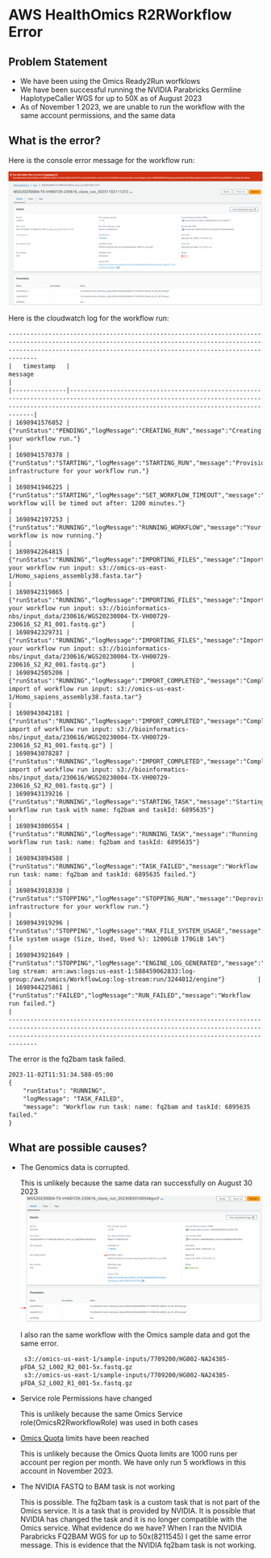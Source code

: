 # AWS HealthOmics R2RWorkflow Error

## Problem Statement 

- We have been using the Omics Ready2Run worfklows 
- We have been successful running the NVIDIA Parabricks Germline HaplotypeCaller WGS for up to 50X as of August 2023 
- As of November 1 2023, we are unable to run the workflow with the same account permissions, and the same data

## What is the error?

Here is the console error message for the workflow run:

![Error](images/7709200-error.png)

Here is the cloudwatch log for the workflow run:

```
--------------------------------------------------------------------------------------------------------------------------------------------------------------------------------------------------------------------------
|   timestamp   |                                                                                                message                                                                                                 |
|---------------|--------------------------------------------------------------------------------------------------------------------------------------------------------------------------------------------------------|
| 1698941576852 | {"runStatus":"PENDING","logMessage":"CREATING_RUN","message":"Creating your workflow run."}                                                                                                            |
| 1698941578378 | {"runStatus":"STARTING","logMessage":"STARTING_RUN","message":"Provisioning infrastructure for your workflow run."}                                                                                    |
| 1698941946225 | {"runStatus":"STARTING","logMessage":"SET_WORKFLOW_TIMEOUT","message":"Your workflow will be timed out after: 1200 minutes."}                                                                          |
| 1698942197253 | {"runStatus":"RUNNING","logMessage":"RUNNING_WORKFLOW","message":"Your workflow is now running."}                                                                                                      |
| 1698942264815 | {"runStatus":"RUNNING","logMessage":"IMPORTING_FILES","message":"Importing your workflow run input: s3://omics-us-east-1/Homo_sapiens_assembly38.fasta.tar"}                                           |
| 1698942319865 | {"runStatus":"RUNNING","logMessage":"IMPORTING_FILES","message":"Importing your workflow run input: s3://bioinformatics-nbs/input_data/230616/WGS20230004-TX-VH00729-230616_S2_R1_001.fastq.gz"}       |
| 1698942329731 | {"runStatus":"RUNNING","logMessage":"IMPORTING_FILES","message":"Importing your workflow run input: s3://bioinformatics-nbs/input_data/230616/WGS20230004-TX-VH00729-230616_S2_R2_001.fastq.gz"}       |
| 1698942585206 | {"runStatus":"RUNNING","logMessage":"IMPORT_COMPLETED","message":"Completed import of workflow run input: s3://omics-us-east-1/Homo_sapiens_assembly38.fasta.tar"}                                     |
| 1698943042181 | {"runStatus":"RUNNING","logMessage":"IMPORT_COMPLETED","message":"Completed import of workflow run input: s3://bioinformatics-nbs/input_data/230616/WGS20230004-TX-VH00729-230616_S2_R1_001.fastq.gz"} |
| 1698943078287 | {"runStatus":"RUNNING","logMessage":"IMPORT_COMPLETED","message":"Completed import of workflow run input: s3://bioinformatics-nbs/input_data/230616/WGS20230004-TX-VH00729-230616_S2_R2_001.fastq.gz"} |
| 1698943139216 | {"runStatus":"RUNNING","logMessage":"STARTING_TASK","message":"Starting workflow run task with name: fq2bam and taskId: 6895635"}                                                                      |
| 1698943806554 | {"runStatus":"RUNNING","logMessage":"RUNNING_TASK","message":"Running workflow run task: name: fq2bam and taskId: 6895635"}                                                                            |
| 1698943894588 | {"runStatus":"RUNNING","logMessage":"TASK_FAILED","message":"Workflow run task: name: fq2bam and taskId: 6895635 failed."}                                                                             |
| 1698943918330 | {"runStatus":"STOPPING","logMessage":"STOPPING_RUN","message":"Deprovisioning infrastructure for your workflow run."}                                                                                  |
| 1698943919296 | {"runStatus":"STOPPING","logMessage":"MAX_FILE_SYSTEM_USAGE","message":"Max file system usage (Size, Used, Used %): 1200GiB 170GiB 14%"}                                                               |
| 1698943921649 | {"runStatus":"STOPPING","logMessage":"ENGINE_LOG_GENERATED","message":"Engine log stream: arn:aws:logs:us-east-1:588459062833:log-group:/aws/omics/WorkflowLog:log-stream:run/3244012/engine"}         |
| 1698944225861 | {"runStatus":"FAILED","logMessage":"RUN_FAILED","message":"Workflow run failed."}                                                                                                                      |
--------------------------------------------------------------------------------------------------------------------------------------------------------------------------------------------------------------------------

```

The error is the fq2bam task failed.  

```
2023-11-02T11:51:34.588-05:00
{
    "runStatus": "RUNNING",
    "logMessage": "TASK_FAILED",
    "message": "Workflow run task: name: fq2bam and taskId: 6895635 failed."
}
```

## What are possible causes?

- The Genomics data is corrupted.  
  
  This is unlikely because the same data ran successfully on August 30 2023
  ![working r2rworkflow](images/7709200-working.png)

  I also ran the same workflow with the Omics sample data and got the same error.
  ``` 
   s3://omics-us-east-1/sample-inputs/7709200/HG002-NA24385-pFDA_S2_L002_R2_001-5x.fastq.gz
   s3://omics-us-east-1/sample-inputs/7709200/HG002-NA24385-pFDA_S2_L002_R1_001-5x.fastq.gz
  ```
  
- Service role Permissions have changed
  
  This is unlikely because the same Omics Service role(OmicsR2RworkflowRole) was used in both cases

- [Omics Quota](https://us-east-1.console.aws.amazon.com/servicequotas/home/services/omics/quotas) limits have been reached

  This is unlikely because the Omics Quota limits are 1000 runs per account per region per month.  We have only run 5 workflows in this account in November 2023.

- The NVIDIA FASTQ to BAM task is not working

  This is possible.  The fq2bam task is a custom task that is not part of the Omics service.  It is a task that is provided by NVIDIA.  It is possible that NVIDIA has changed the task and it is no longer compatible with the Omics service.  What evidence do we have? When I ran the NVIDIA Parabricks FQ2BAM WGS for up to 50x(8211545) I get the same error message.  This is evidence that the NVIDIA fq2bam task is not working.
